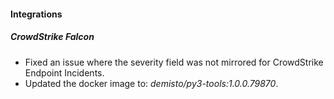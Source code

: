 
#### Integrations

##### CrowdStrike Falcon

- Fixed an issue where the severity field was not mirrored for CrowdStrike Endpoint Incidents.
- Updated the docker image to: *demisto/py3-tools:1.0.0.79870*.
